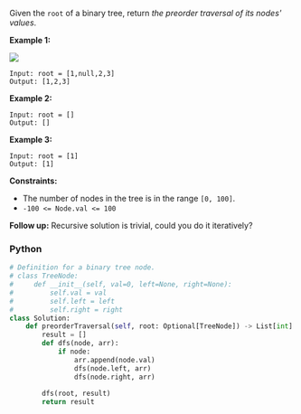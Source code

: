 Given the  `root`  of a binary tree, return  _the preorder traversal of its nodes' values_.

**Example 1:**

![](https://assets.leetcode.com/uploads/2020/09/15/inorder_1.jpg)
```
Input: root = [1,null,2,3]
Output: [1,2,3]
```

**Example 2:**
```
Input: root = []
Output: []
```

**Example 3:**
```
Input: root = [1]
Output: [1]
```

**Constraints:**

-   The number of nodes in the tree is in the range  `[0, 100]`.
-   `-100 <= Node.val <= 100`

**Follow up:**  Recursive solution is trivial, could you do it iteratively?


### Python
```python
# Definition for a binary tree node.
# class TreeNode:
#     def __init__(self, val=0, left=None, right=None):
#         self.val = val
#         self.left = left
#         self.right = right
class Solution:
    def preorderTraversal(self, root: Optional[TreeNode]) -> List[int]:
        result = []
        def dfs(node, arr):
            if node:
                arr.append(node.val)
                dfs(node.left, arr)
                dfs(node.right, arr)
        
        dfs(root, result)
        return result
```